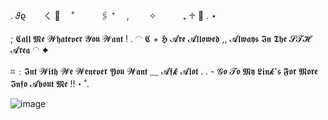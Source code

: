    
   .       𝜗ϱ　　ㄑ    🚬 　˚　　　🖇️  ⁺　   ,  　　✧　　　₊   ♱    🦇    .  ⋆ 
   
 ; 𝕮𝖆𝖑𝖑 𝕸𝖊 𝓦𝖍𝖆𝖙𝖊𝖛𝖊𝖗 𝓨𝖔𝖚 𝓦𝖆𝖓𝖙 ! . ◠ 𝕮  +  𝕳 𝓐𝖗𝖊  𝓐𝖑𝖑𝖔𝖜𝖊𝖉 ,, 𝓐𝖑𝖜𝖆𝖞𝖘  𝕴𝖓  𝕿𝖍𝖊  𝓢𝓣𝓗 𝓐𝖗𝖊𝖆 ◠ ✦

 ⌗﹕𝕴𝖓𝖙 𝓦𝖎𝖙𝖍 𝓦𝖊 𝓦𝖊𝖓𝖊𝖛𝖊𝖗 𝖄𝖔𝖚 𝓦𝖆𝖓𝖙 ﹏ 𝓐𝖋𝓴 𝓐𝖑𝖔𝖙 . . - 𝓖𝖔 𝓣𝖔 𝕸𝖞 𝕷𝖎𝖓𝓴'𝖘 𝕱𝖔𝖗 𝕸𝖔𝖗𝖊 𝕴𝖓𝖋𝖔 𝓐𝖇𝖔𝖚𝖙 𝕸𝖊 !!・˚.

![image](https://github.com/Flamesiii/Flamesiii/assets/134642966/5622162d-ea4f-45b4-b82d-a5a9a59fdc83)


<!---
Flamesiii/Flamesiii is a ✨ special ✨ repository because its `README.md` (this file) appears on your GitHub profile.
You can click the Preview link to take a look at your changes.
--->
